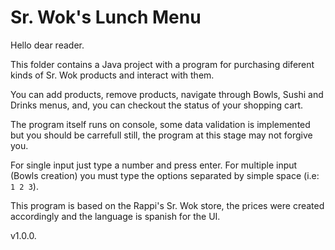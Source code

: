 # Sr. Wok's Lunch Menu

Hello dear reader.

This folder contains a Java project with a program for purchasing diferent kinds of 
Sr. Wok products and interact with them.

You can add products, remove products, navigate through Bowls, Sushi and Drinks 
menus, and, you can checkout the status of your shopping cart.

The program itself runs on console, some data validation is implemented but you 
should be carrefull still, the program at this stage may not forgive you.

For single input just type a number and press enter.
For multiple input (Bowls creation) you must type the options separated by simple
space (i.e: `1 2 3`).

This program is based on the Rappi's Sr. Wok store, the prices were created 
accordingly and the language is spanish for the UI.

v1.0.0.
